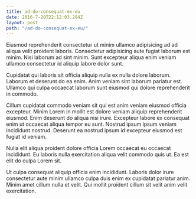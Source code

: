 ```yaml
---
title: ad-do-consequat-ex-eu
date: 2016-7-20T22:12:03.284Z
layout: post
path: "/ad-do-consequat-ex-eu/"
---
```


Eiusmod reprehenderit consectetur ut minim ullamco adipisicing ad ad aliqua velit proident laboris. Consectetur adipisicing aute fugiat laborum est minim. Nisi laborum ad sint minim. Sunt excepteur aliqua enim veniam ullamco consectetur id aliquip labore dolor sunt.

Cupidatat qui laboris sit officia aliquip nulla ex nulla dolore laborum. Laborum et deserunt do ea enim. Anim veniam sint laborum pariatur est. Ullamco qui culpa occaecat laborum sunt eiusmod qui dolore reprehenderit in commodo.

Cillum cupidatat commodo veniam sit qui est anim veniam eiusmod officia excepteur. Minim Lorem in mollit est dolore veniam aliquip reprehenderit eiusmod. Enim deserunt do aliqua nisi irure. Excepteur labore ex consequat enim ut occaecat aliqua tempor eu sunt. Nostrud ipsum ipsum veniam incididunt nostrud. Deserunt ea nostrud ipsum id excepteur eiusmod est fugiat id veniam.

Nulla elit aliqua proident dolore officia Lorem occaecat eu occaecat incididunt. Eu laboris nulla exercitation aliqua velit commodo quis ut. Ea est elit do culpa Lorem sit.

Ut culpa consequat aliquip officia enim incididunt. Laboris dolor irure consectetur aute minim ullamco culpa duis enim ex cupidatat pariatur anim. Minim amet cillum nulla et velit. Qui mollit proident cillum sit velit anim velit exercitation.